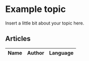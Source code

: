 # Example topic

Insert a little bit about your topic here.

## Articles

Name | Author | Language
---- | ------ | --------
